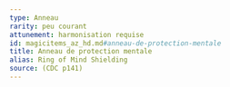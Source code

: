 ```yaml
---
type: Anneau
rarity: peu courant
attunement: harmonisation requise
id: magicitems_az_hd.md#anneau-de-protection-mentale
title: Anneau de protection mentale
alias: Ring of Mind Shielding
source: (CDC p141)
---
```


